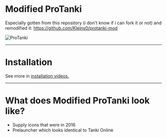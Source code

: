 # Modified ProTanki
Especially gotten from this repository (i don't know if i can fork it or not) and remodified it: https://github.com/Kleins0/protanki-mod

![ProTanki](https://user-images.githubusercontent.com/113231787/213283263-77d0d138-49a2-4da6-bd9e-c13f2c94f486.png)
____
# Installation
See more in <a href="https://www.youtube.com/watch?v=igAmb5755zg">installation videos.</a>
____
# What does Modified ProTanki look like?
+ Supply icons that were in 2016
+ Prelauncher which looks identical to Tanki Online
